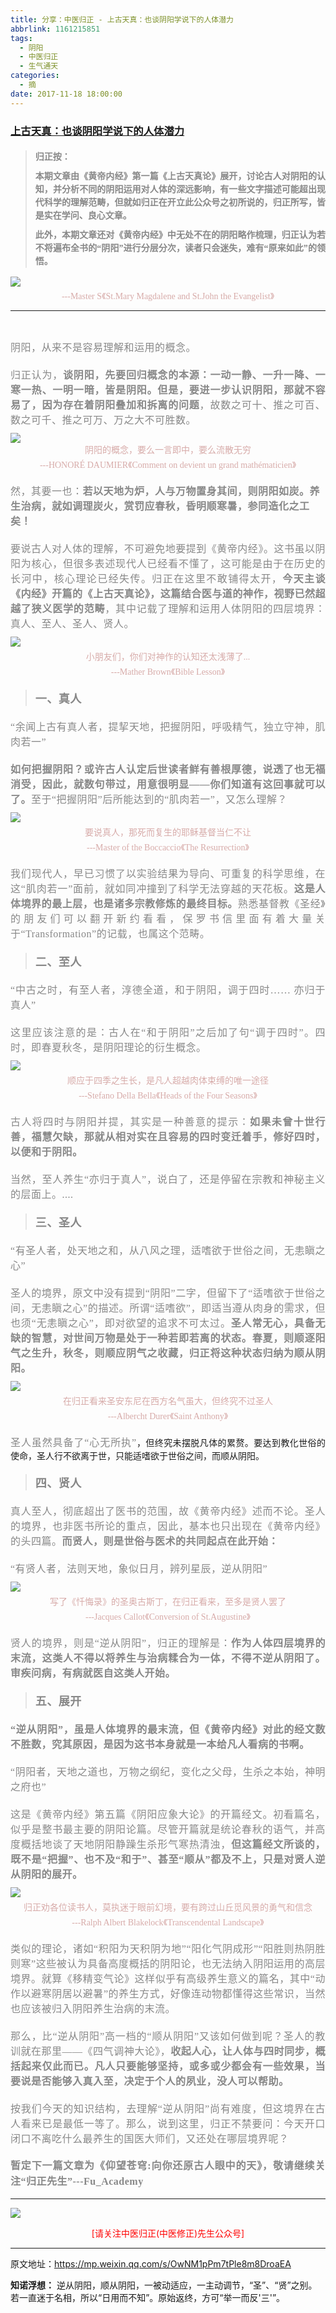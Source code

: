 ```yaml
---
title: 分享：中医归正 - 上古天真：也谈阴阳学说下的人体潜力
abbrlink: 1161215851
tags:
  - 阴阳
  - 中医归正
  - 生气通天
categories:
  - 摘
date: 2017-11-18 18:00:00
---
```

###  [上古天真：也谈阴阳学说下的人体潜力](https://mp.weixin.qq.com/s/OwNM1pPm7tPle8m8DroaEA "跳转至原文")

<div class="rich_media_content ">
                    <blockquote><p style="margin-top: 20px;white-space: normal;text-align: justify;line-height: 1.5em;margin-bottom: 10px;"><strong style="font-family: 仿宋;font-size: 14px;color: rgb(62, 62, 62);max-width: 100%;box-sizing: border-box !important;word-wrap: break-word !important;"><span style="max-width: 100%;color: rgb(136, 136, 136);box-sizing: border-box !important;word-wrap: break-word !important;">归正按：</span></strong></p><p style="white-space: normal;text-align: justify;line-height: 1.5em;margin-top: 10px;margin-bottom: 10px;"><strong style="font-family: 仿宋;font-size: 14px;color: rgb(62, 62, 62);max-width: 100%;box-sizing: border-box !important;word-wrap: break-word !important;"><span style="max-width: 100%;color: rgb(136, 136, 136);box-sizing: border-box !important;word-wrap: break-word !important;">本期文章由《黄帝内经》第一篇《上古天真论》展开，讨论古人对阴阳的认知，并分析不同的阴阳运用对人体的深远影响，有一些文字描述可能超出现代科学的理解范畴，但就如归正在开立此公众号之初所说的，归正所写，皆是实在学问、良心文章。</span></strong></p><p style="white-space: normal;text-align: justify;line-height: 1.5em;margin-bottom: 10px;margin-top: 10px;"><strong style="font-family: 仿宋;font-size: 14px;color: rgb(62, 62, 62);max-width: 100%;box-sizing: border-box !important;word-wrap: break-word !important;"><span style="max-width: 100%;color: rgb(136, 136, 136);box-sizing: border-box !important;word-wrap: break-word !important;">此外，本期文章还对《黄帝内经》中无处不在的阴阳略作梳理，归正认为若不将遍布全书的“阴阳”进行分层分次，读者只会迷失，难有“原来如此”的领悟。</span></strong></p></blockquote><p style="white-space: normal;text-align: center;line-height: 1.5em;margin-top: 10px;margin-bottom: 5px;"><img style="clear: both; display: block; margin:auto;" src="http://wx1.sinaimg.cn/large/8bf740e1gy1flmbyvwxsfj20br0gqwrt.jpg" data-copyright="0" class="" data-ratio="1.4231678486997636" data-w="423" style="text-align: center;"  /></p><p style="text-align: center;line-height: normal;margin-bottom: 10px;margin-top: 5px;"><span style="color: rgb(215, 171, 169);font-family: 仿宋;font-size: 14px;">---Master S</span><span style="color: rgb(215, 171, 169);font-family: 仿宋;font-size: 14px;">《St.Mary Magdalene and St.John the Evangelist》</span></p><hr  /><p style="text-align: center;line-height: normal;"><span style="color: rgb(215, 171, 169);font-family: 仿宋;font-size: 14px;"></span><br  /></p><p style="margin-top: 5px;margin-bottom: 5px;white-space: normal;text-align: justify;line-height: normal;"><span style="color: rgb(136, 136, 136);font-family: 仿宋;font-size: 16px;letter-spacing: 0.5px;">阴阳，从来不是容易理解和运用的概念。</span><br  /></p><p style="margin-top: 20px;text-align: justify;margin-bottom: 10px;"><span style="font-family:仿宋;font-size:16px;"><span style="color: rgb(136, 136, 136);font-family: 仿宋;font-size: 16px;letter-spacing: 0.5px;text-align: justify;">归正认为，<strong>谈阴阳，先要回归概念的本源：一动一静、一升一降、一寒一热、一明一暗，皆是阴阳。但是，要进一步认识阴阳，那就不容易了，因为存在着阴阳叠加和拆离的问题</strong>，故数之可十、推之可百、数之可千、推之可万、万之大不可胜数。</span></span></p><p style="text-align: center;margin-top: 10px;margin-bottom: 5px;line-height: normal;"><img style="clear: both; display: block; margin:auto;" src="http://wx1.sinaimg.cn/large/8bf740e1gy1flmbzle3ddj20k00fqne6.jpg" class="" data-ratio="0.7864293659621802" data-w="899"  /><span style="color:#d7aba9;font-family:仿宋;"><span style="font-size: 14px;">阴阳的概念，要么一言即中，要么流散无穷</span></span></p><p style="margin-top: 5px;white-space: normal;text-align: center;line-height: normal;margin-bottom: 20px;"><span style="color: rgb(215, 171, 169);font-family: 仿宋;font-size: 14px;">---HONORÉ DAUMIER</span><span style="color: rgb(215, 171, 169);font-family: 仿宋;font-size: 14px;">《Comment on devient un grand mathématicien》</span><br  /></p><p style="margin-bottom: 20px;margin-top: 20px;"><span style="text-align: justify;font-family: 仿宋;font-size: 16px;"><span style="color: rgb(136, 136, 136);letter-spacing: 0.5px;">然，其要一也：</span></span><strong style="text-align: justify;"><span style="font-family:仿宋;font-size:16px;"><span style="color: rgb(136, 136, 136);letter-spacing: 0.5px;">若以天地为炉，人与万物置身其间，则阴阳如炭。养生治病，就如调理炭火，赏罚应春秋，昏明顺寒暑，参同造化之工矣！</span></span></strong><br  /></p><p style="margin-top: 20px;text-align: justify;margin-bottom: 10px;"><span style="font-family:仿宋;font-size:16px;"><span style="color: rgb(136, 136, 136);font-family: 仿宋;font-size: 16px;letter-spacing: 0.5px;text-align: justify;">要说古人对人体的理解，不可避免地要提到《黄帝内经》。这书虽以阴阳为核心，但很多表述现代人已经看不懂了，这可能是由于在历史的长河中，核心理论已经失传。归正在这里不敢铺得太开，<strong>今天主谈《内经》开篇的《上古天真论》，这篇结合医与道的神作，视野已然超越了狭义医学的范畴</strong>，其中记载了理解和运用人体阴阳的四层境界：真人、至人、圣人、贤人。</span></span></p><p style="text-align: justify;margin-top: 10px;margin-bottom: 5px;line-height: normal;"><img style="clear: both; display: block; margin:auto;" src="http://wx1.sinaimg.cn/large/8bf740e1gy1flmbzzr7y1j20k00ew7k4.jpg" class="" data-ratio="0.7445923460898503" data-w="1202"  /></p><p style="text-align: center;margin-bottom: 5px;margin-top: 5px;"><span style="font-size: 14px;color: rgb(215, 171, 169);font-family: 仿宋;text-align: center;">小朋友们，你们对神作的认知还太浅薄了...</span></p><p style="margin-top: 5px;margin-bottom: 20px;white-space: normal;text-align: center;line-height: normal;"><span style="color: rgb(215, 171, 169);font-family: 仿宋;font-size: 14px;">---Mather Brown</span><span style="color: rgb(215, 171, 169);font-family: 仿宋;font-size: 14px;">《Bible Lesson》</span></p><blockquote><p style="margin-bottom: 20px;margin-top: 20px;text-align: justify;"><strong><span style="color: rgb(136, 136, 136);letter-spacing: 0.5px;text-align: justify;font-family: 仿宋;font-size: 18px;">一、真人</span></strong></p></blockquote><p style="margin-bottom: 20px;margin-top: 20px;text-align: justify;"><span style="font-family:仿宋;font-size:16px;"><span style="color: rgb(136, 136, 136);font-family: 仿宋;font-size: 16px;letter-spacing: 0.5px;text-align: justify;">“余闻上古有真人者，提挈天地，把握阴阳，呼吸精气，独立守神，肌肉若一”</span></span></p><p style="margin-top: 20px;text-align: justify;margin-bottom: 10px;"><strong><span style="font-family:仿宋;font-size:16px;"><span style="color: rgb(136, 136, 136);font-family: 仿宋;font-size: 16px;letter-spacing: 0.5px;text-align: justify;">如何把握阴阳？或许古人认定后世读者鲜有善根厚德，说透了也无福消受，因此，就数句带过，用意很明显——你们知道有这回事就可以了。</span></span></strong><span style="font-family:仿宋;font-size:16px;"><span style="color: rgb(136, 136, 136);font-family: 仿宋;font-size: 16px;letter-spacing: 0.5px;text-align: justify;">至于“把握阴阳”后所能达到的“肌肉若一”，又怎么理解？</span></span></p><p style="text-align: center;margin-top: 10px;margin-bottom: 5px;"><img style="clear: both; display: block; margin:auto;" src="http://wx1.sinaimg.cn/large/8bf740e1gy1flmc0c1sv1j20f70jqdx7.jpg" data-copyright="0" class="" data-ratio="1.2979890310786106" data-w="547" style="width: 417px;height: 542px;"  /></p><p style="margin-bottom: 5px;white-space: normal;text-align: center;margin-top: 5px;line-height: normal;"><span style="color:#d7aba9;font-family:仿宋;"><span style="font-size: 14px;">要说真人，那死而复生的耶稣基督当仁不让</span></span></p><p style="margin-top: 5px;white-space: normal;text-align: center;line-height: normal;margin-bottom: 20px;"><span style="color: rgb(215, 171, 169);font-family: 仿宋;font-size: 14px;">---Master of the Boccaccio</span><span style="color: rgb(215, 171, 169);font-family: 仿宋;font-size: 14px;">《The Resurrection》</span></p><p style="margin-bottom: 20px;text-align: justify;margin-top: 20px;"><span style="font-family:仿宋;font-size:16px;"><span style="color: rgb(136, 136, 136);font-family: 仿宋;font-size: 16px;letter-spacing: 0.5px;text-align: justify;">我们现代人，早已习惯了以实验结果为导向、可重复的科学思维，在这“肌肉若一”面前，就如同冲撞到了科学无法穿越的天花板。<strong>这是人体境界的最上层，也是诸多</strong></span></span><strong style="color: rgb(136, 136, 136);font-family: 仿宋;font-size: 16px;letter-spacing: 0.5px;">宗教修炼的最终目标。</strong><span style="color: rgb(136, 136, 136);font-family: 仿宋;font-size: 16px;letter-spacing: 0.5px;">熟悉基督教《圣经》的朋友们可以翻开新约看看，保罗书信里面有着大量关于“Transformation”的记载，也属这个范畴。</span></p><blockquote><p style="margin-bottom: 20px;margin-top: 20px;text-align: justify;"><span style="font-size: 18px;"><strong><span style="color: rgb(136, 136, 136);font-family: 仿宋;letter-spacing: 0.5px;text-align: justify;">二、至人</span></strong></span></p></blockquote><p style="margin-bottom: 20px;margin-top: 20px;text-align: justify;"><span style="font-family:仿宋;font-size:16px;"><span style="color: rgb(136, 136, 136);font-family: 仿宋;font-size: 16px;letter-spacing: 0.5px;text-align: justify;">“中古之时，有至人者，淳德全道，和于阴阳，调于四时……&nbsp;亦归于真人”</span></span></p><p style="margin-top: 20px;text-align: justify;margin-bottom: 10px;"><span style="font-family:仿宋;font-size:16px;"><span style="color: rgb(136, 136, 136);font-family: 仿宋;font-size: 16px;letter-spacing: 0.5px;text-align: justify;">这里应该注意的是：古人在“和于阴阳”之后加了句“调于四时”。四时，即春夏秋冬，是阴阳理论的衍生概念。</span></span></p><p style="text-align: justify;margin-top: 10px;margin-bottom: 5px;"><img style="clear: both; display: block; margin:auto;" src="http://wx1.sinaimg.cn/large/8bf740e1gy1flmc0nrkxoj20k002wacs.jpg" data-copyright="0" class="" data-ratio="0.14453125" data-w="1280"  /></p><p style="text-align: center;margin-bottom: 5px;margin-top: 5px;line-height: normal;"><span style="font-size: 14px;color: rgb(215, 171, 169);font-family: 仿宋;text-align: center;">顺应于四季之生长，是</span><span style="font-size: 14px;color: rgb(215, 171, 169);font-family: 仿宋;text-align: center;">凡人超越肉体束缚的唯一途径</span></p><p style="margin-top: 5px;margin-bottom: 20px;white-space: normal;text-align: center;line-height: normal;"><span style="color: rgb(215, 171, 169);font-family: 仿宋;font-size: 14px;">---Stefano Della Bella</span><span style="color: rgb(215, 171, 169);font-family: 仿宋;font-size: 14px;">《Heads of the Four Seasons》</span></p><p style="margin-bottom: 20px;margin-top: 20px;text-align: justify;"><span style="font-family:仿宋;font-size:16px;"><span style="color: rgb(136, 136, 136);font-family: 仿宋;font-size: 16px;letter-spacing: 0.5px;text-align: justify;">古人将四时与阴阳并提，其实是一种善意的提示：<strong>如果未曾十世行善，福慧欠缺，那就从相对实在且容易的四时变迁着手，修好四时，以便和于阴阳。</strong></span></span></p><p style="margin-bottom: 20px;margin-top: 20px;text-align: justify;"><span style="font-family:仿宋;font-size:16px;"><span style="color: rgb(136, 136, 136);font-family: 仿宋;font-size: 16px;letter-spacing: 0.5px;text-align: justify;">当然，至人养生“亦归于真人”，说白了，还是停留在宗教和神秘主义的层面上。....</span></span></p><blockquote><p style="margin-bottom: 20px;margin-top: 20px;text-align: justify;"><strong><span style="color: rgb(136, 136, 136);letter-spacing: 0.5px;text-align: justify;font-family: 仿宋;font-size: 18px;">三、圣人</span></strong></p></blockquote><p style="margin-bottom: 20px;margin-top: 20px;text-align: justify;"><span style="font-family:仿宋;font-size:16px;"><span style="color: rgb(136, 136, 136);font-family: 仿宋;font-size: 16px;letter-spacing: 0.5px;text-align: justify;">“有圣人者，处天地之和，从八风之理，适嗜欲于世俗之间，无恚瞋之心”</span></span></p><p style="margin-top: 20px;text-align: justify;margin-bottom: 10px;"><span style="font-family:仿宋;font-size:16px;"><span style="color: rgb(136, 136, 136);font-family: 仿宋;font-size: 16px;letter-spacing: 0.5px;text-align: justify;">圣人的境界，原文中没有提到“阴阳”二字，但留下了“适嗜欲于世俗之间，无恚瞋之心”的描述。所谓“适嗜欲”，即适当遵从肉身的需求，但也须“无恚瞋之心”，即对欲望的追求不可太过。<strong>圣人常无心，具备无缺的智慧，对世间万物是处于一种若即若离的状态。</strong><strong>春夏，则顺逐阳气之生升，秋冬，则顺应阴气之收藏，归正将这种状态归纳为顺从阴阳。</strong></span></span></p><p style="text-align: justify;margin-top: 10px;margin-bottom: 5px;"><img style="clear: both; display: block; margin:auto;" src="http://wx1.sinaimg.cn/large/8bf740e1gy1flmc12vr1ij20k00do7k3.jpg" class="" data-ratio="0.68359375" data-w="1280"  /></p><p style="margin-bottom: 5px;white-space: normal;text-align: center;margin-top: 5px;line-height: normal;"><span style="color:#d7aba9;font-family:仿宋;"><span style="font-size: 14px;">在归正看来圣安东尼在西方名气虽大，但终究不过圣人</span></span></p><p style="margin-top: 5px;white-space: normal;text-align: center;line-height: normal;margin-bottom: 20px;"><span style="color: rgb(215, 171, 169);font-family: 仿宋;font-size: 14px;">---<span style="color: rgb(215, 171, 169);font-family: 仿宋;font-size: 14px;">Albercht Durer</span></span><span style="color: rgb(215, 171, 169);font-family: 仿宋;font-size: 14px;">《Saint Anthony》</span></p><p style="margin-bottom: 20px;margin-top: 20px;text-align: justify;"><span style="font-family:仿宋;font-size:16px;"><span style="color: rgb(136, 136, 136);font-family: 仿宋;font-size: 16px;letter-spacing: 0.5px;text-align: justify;">圣人虽然具备了“心无所执”</span></span>，但终究未摆脱凡体的累赘。要达到教化世俗的使命，圣人行不欲离于世，只能适嗜欲于世俗之间，而顺从阴阳。</p><blockquote><p style="margin-bottom: 20px;margin-top: 20px;text-align: justify;"><span style="font-size: 18px;"><strong><span style="color: rgb(136, 136, 136);font-family: 仿宋;letter-spacing: 0.5px;text-align: justify;">四、贤人</span></strong></span></p></blockquote><p style="margin-bottom: 20px;margin-top: 20px;text-align: justify;"><span style="font-family:仿宋;font-size:16px;"><span style="color: rgb(136, 136, 136);font-family: 仿宋;font-size: 16px;letter-spacing: 0.5px;text-align: justify;">真人至人，彻底超出了医书的范围，故《黄帝内经》述而不论。圣人的境界，也非医书所论的重点，因此，基本也只出现在《黄帝内经》的头四篇。<strong>而贤人，则是世俗与医术的共同起点在此开始：</strong></span></span></p><p style="margin-top: 20px;text-align: justify;margin-bottom: 10px;"><span style="font-family:仿宋;font-size:16px;"><span style="color: rgb(136, 136, 136);font-family: 仿宋;font-size: 16px;letter-spacing: 0.5px;text-align: justify;">“有贤人者，法则天地，象似日月，辨列星辰，逆从阴阳”</span></span></p><p style="text-align: center;margin-top: 10px;margin-bottom: 5px;"><img style="clear: both; display: block; margin:auto;" src="http://wx1.sinaimg.cn/large/8bf740e1gy1flmc1htz99j20k00oxb10.jpg" data-copyright="0" class="" data-ratio="1.2453580901856764" data-w="754" style="text-align: center;width: 418px;height: 521px;"  /></p><p style="margin-bottom: 5px;text-align: center;line-height: normal;margin-top: 5px;"><span style="font-size: 14px;color: rgb(215, 171, 169);font-family: 仿宋;text-align: center;">写了《忏悔录》的圣奥古斯丁，在归正看来，至多是贤人罢了</span></p><p style="margin-top: 5px;margin-bottom: 20px;white-space: normal;text-align: center;line-height: normal;"><span style="color: rgb(215, 171, 169);font-family: 仿宋;font-size: 14px;">---Jacques Callot</span><span style="color: rgb(215, 171, 169);font-family: 仿宋;font-size: 14px;">《Conversion of St.Augustine》</span></p><p style="margin-bottom: 20px;text-align: justify;margin-top: 20px;"><span style="font-family:仿宋;font-size:16px;"><span style="color: rgb(136, 136, 136);font-family: 仿宋;font-size: 16px;letter-spacing: 0.5px;text-align: justify;">贤人的境界，则是“逆从阴阳”，归正的理解是：<strong>作为人体四层境界的末流，这类人不得以将养生与治病糅合为一体，不得不逆从阴阳了。审疾问病，有病就医自这类人开始。</strong></span></span></p><blockquote><p style="margin-bottom: 20px;margin-top: 20px;text-align: justify;"><span style="font-size: 18px;"><strong><span style="color: rgb(136, 136, 136);font-family: 仿宋;letter-spacing: 0.5px;text-align: justify;">五、展开</span></strong></span></p></blockquote><p style="margin-bottom: 20px;margin-top: 20px;text-align: justify;"><strong><span style="font-family:仿宋;font-size:16px;"><span style="color: rgb(136, 136, 136);font-family: 仿宋;font-size: 16px;letter-spacing: 0.5px;text-align: justify;">“逆从阴阳”，虽是人体境界的最末流，但《黄帝内经》对此的经文数不胜数，究其原因，是因为这书本身就是一本给凡人看病的书啊。</span></span></strong></p><p style="margin-bottom: 20px;margin-top: 20px;text-align: justify;"><span style="font-family:仿宋;font-size:16px;"><span style="color: rgb(136, 136, 136);font-family: 仿宋;font-size: 16px;letter-spacing: 0.5px;text-align: justify;">“阴阳者，天地之道也，万物之纲纪，变化之父母，生杀之本始，神明之府也”</span></span></p><p style="margin-top: 20px;text-align: justify;margin-bottom: 10px;"><span style="font-family:仿宋;font-size:16px;"><span style="color: rgb(136, 136, 136);font-family: 仿宋;font-size: 16px;letter-spacing: 0.5px;text-align: justify;">这是《黄帝内经》第五篇《阴阳应象大论》的开篇经文。初看篇名，似乎是整书最主要的阴阳论篇。尽管开篇就是统论春秋的语气，并高度概括地谈了天地阴阳静躁生杀形气寒热清浊，<strong>但这篇经文所谈的，既不是“把握”、也不及“和于”、甚至“顺从”都及不上，只是对贤人逆从阴阳的展开。</strong></span></span></p><p style="text-align: justify;margin-top: 10px;margin-bottom: 5px;"><img style="clear: both; display: block; margin:auto;" src="http://wx1.sinaimg.cn/large/8bf740e1gy1fm5sghgir3j20k00auq53.jpg" data-copyright="0" class="" data-ratio="0.5421875" data-w="1280"  /></p><p style="margin-top: 5px;margin-bottom: 5px;white-space: normal;text-align: center;line-height: normal;"><span style="font-size: 14px;color: rgb(215, 171, 169);font-family: 仿宋;">归正劝各位读书人，莫执迷于眼前幻境，要有跨过山丘觅风景的勇气和信念</span></p><p style="margin-top: 5px;margin-bottom: 20px;white-space: normal;text-align: center;line-height: normal;"><span style="color: rgb(215, 171, 169);font-family: 仿宋;font-size: 14px;">---Ralph Albert Blakelock</span><span style="color: rgb(215, 171, 169);font-family: 仿宋;font-size: 14px;">《Transcendental Landscape》</span></p><p style="margin-bottom: 20px;margin-top: 20px;text-align: justify;"><span style="font-family:仿宋;font-size:16px;"><span style="color: rgb(136, 136, 136);font-family: 仿宋;font-size: 16px;letter-spacing: 0.5px;text-align: justify;">类似的理论，诸如“积阳为天积阴为地”“阳化气阴成形”“阳胜则热阴胜则寒”这些被认为具备高度概括的阴阳论，也无法纳入阴阳运用的高层境界。就算《移精变气论》这样似乎有高级养生意义的篇名，其中“动作以避寒阴居以避暑”的养生方式，好像连动物都懂得</span></span><span style="color: rgb(136, 136, 136);font-family: 仿宋;font-size: 16px;letter-spacing: 0.5px;">这些常识</span><span style="color: rgb(136, 136, 136);font-family: 仿宋;font-size: 16px;letter-spacing: 0.5px;">，当然也应该被归入阴阳养生治病的末流。</span></p><p style="margin-bottom: 20px;margin-top: 20px;text-align: justify;"><span style="font-family:仿宋;font-size:16px;"><span style="color: rgb(136, 136, 136);font-family: 仿宋;font-size: 16px;letter-spacing: 0.5px;text-align: justify;">那么，比“逆从阴阳”高一档的“顺从阴阳”又该如何做到呢？圣人的教训就在那里——《四气调神大论》，<strong>收起人心，让人体与四时同步，概括起来仅此而已。凡人只要能够坚持，或多或少都会有一些效果，当要说是否能够入真入至，决定于个人的夙业，没人可以帮助。</strong></span></span></p><p style="margin-bottom: 20px;margin-top: 20px;text-align: justify;"><span style="font-family:仿宋;font-size:16px;"><span style="color: rgb(136, 136, 136);font-family: 仿宋;font-size: 16px;letter-spacing: 0.5px;text-align: justify;">按我们今天的知识结构，去理解“逆从阴阳”尚有难度，但这境界在古人看来已是最低一等了。那么，</span></span><span style="color: rgb(136, 136, 136);font-family: 仿宋;font-size: 16px;letter-spacing: 0.5px;text-align: justify;">说到这里，归正不禁要问：</span><span style="color: rgb(136, 136, 136);font-family: 仿宋;font-size: 16px;letter-spacing: 0.5px;text-align: justify;">今天开口闭口不离吃什么最养生的国医大师们，又还处在哪层境界呢？</span></p><p style="margin-top: 20px;text-align: justify;margin-bottom: 10px;"><span style="color: rgb(136, 136, 136);font-family: 仿宋;font-size: 16px;letter-spacing: 0.5px;text-align: justify;"><strong style="font-size: 16px;text-align: justify;white-space: normal;color: rgb(136, 136, 136);font-family: 仿宋;"><span style="line-height: 1.6;">暂定下一篇文章为《</span></strong></span><strong style="color: rgb(136, 136, 136);font-family: 仿宋;font-size: 16px;letter-spacing: 0.5px;"><span style="line-height: 1.6;">仰望苍穹:向你还原古人眼中的天</span></strong><strong style="color: rgb(136, 136, 136);font-family: 仿宋;font-size: 16px;letter-spacing: 0.5px;"><span style="line-height: 1.6;">》，敬请继续关注“归正先生”---Fu_Academy</span></strong></p><hr  />
					<img style="clear: both; display: block; margin:auto;" src="http://wx1.sinaimg.cn/mw690/8bf740e1gy1fgqt1hfuomj20hs0bzmyp.jpg" /><p style="text-align: center; color: red">[请关注中医归正(中医修正)先生公众号]</p><hr />
                </div>



原文地址：https://mp.weixin.qq.com/s/OwNM1pPm7tPle8m8DroaEA


**知诺浮想：**
逆从阴阳，顺从阴阳，一被动适应，一主动调节，“圣”、“贤”之别。
若一直迷于名相，所以“日用而不知”。原始返终，方可“举一而反'三'”。